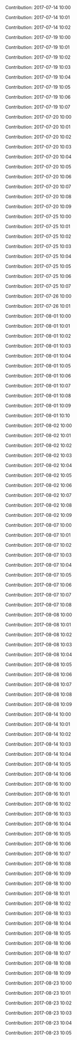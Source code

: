 Contribution: 2017-07-14 10:00

Contribution: 2017-07-14 10:01

Contribution: 2017-07-14 10:02

Contribution: 2017-07-19 10:00

Contribution: 2017-07-19 10:01

Contribution: 2017-07-19 10:02

Contribution: 2017-07-19 10:03

Contribution: 2017-07-19 10:04

Contribution: 2017-07-19 10:05

Contribution: 2017-07-19 10:06

Contribution: 2017-07-19 10:07

Contribution: 2017-07-20 10:00

Contribution: 2017-07-20 10:01

Contribution: 2017-07-20 10:02

Contribution: 2017-07-20 10:03

Contribution: 2017-07-20 10:04

Contribution: 2017-07-20 10:05

Contribution: 2017-07-20 10:06

Contribution: 2017-07-20 10:07

Contribution: 2017-07-20 10:08

Contribution: 2017-07-20 10:09

Contribution: 2017-07-25 10:00

Contribution: 2017-07-25 10:01

Contribution: 2017-07-25 10:02

Contribution: 2017-07-25 10:03

Contribution: 2017-07-25 10:04

Contribution: 2017-07-25 10:05

Contribution: 2017-07-25 10:06

Contribution: 2017-07-25 10:07

Contribution: 2017-07-26 10:00

Contribution: 2017-07-26 10:01

Contribution: 2017-08-01 10:00

Contribution: 2017-08-01 10:01

Contribution: 2017-08-01 10:02

Contribution: 2017-08-01 10:03

Contribution: 2017-08-01 10:04

Contribution: 2017-08-01 10:05

Contribution: 2017-08-01 10:06

Contribution: 2017-08-01 10:07

Contribution: 2017-08-01 10:08

Contribution: 2017-08-01 10:09

Contribution: 2017-08-01 10:10

Contribution: 2017-08-02 10:00

Contribution: 2017-08-02 10:01

Contribution: 2017-08-02 10:02

Contribution: 2017-08-02 10:03

Contribution: 2017-08-02 10:04

Contribution: 2017-08-02 10:05

Contribution: 2017-08-02 10:06

Contribution: 2017-08-02 10:07

Contribution: 2017-08-02 10:08

Contribution: 2017-08-02 10:09

Contribution: 2017-08-07 10:00

Contribution: 2017-08-07 10:01

Contribution: 2017-08-07 10:02

Contribution: 2017-08-07 10:03

Contribution: 2017-08-07 10:04

Contribution: 2017-08-07 10:05

Contribution: 2017-08-07 10:06

Contribution: 2017-08-07 10:07

Contribution: 2017-08-07 10:08

Contribution: 2017-08-08 10:00

Contribution: 2017-08-08 10:01

Contribution: 2017-08-08 10:02

Contribution: 2017-08-08 10:03

Contribution: 2017-08-08 10:04

Contribution: 2017-08-08 10:05

Contribution: 2017-08-08 10:06

Contribution: 2017-08-08 10:07

Contribution: 2017-08-08 10:08

Contribution: 2017-08-08 10:09

Contribution: 2017-08-14 10:00

Contribution: 2017-08-14 10:01

Contribution: 2017-08-14 10:02

Contribution: 2017-08-14 10:03

Contribution: 2017-08-14 10:04

Contribution: 2017-08-14 10:05

Contribution: 2017-08-14 10:06

Contribution: 2017-08-16 10:00

Contribution: 2017-08-16 10:01

Contribution: 2017-08-16 10:02

Contribution: 2017-08-16 10:03

Contribution: 2017-08-16 10:04

Contribution: 2017-08-16 10:05

Contribution: 2017-08-16 10:06

Contribution: 2017-08-16 10:07

Contribution: 2017-08-16 10:08

Contribution: 2017-08-16 10:09

Contribution: 2017-08-18 10:00

Contribution: 2017-08-18 10:01

Contribution: 2017-08-18 10:02

Contribution: 2017-08-18 10:03

Contribution: 2017-08-18 10:04

Contribution: 2017-08-18 10:05

Contribution: 2017-08-18 10:06

Contribution: 2017-08-18 10:07

Contribution: 2017-08-18 10:08

Contribution: 2017-08-18 10:09

Contribution: 2017-08-23 10:00

Contribution: 2017-08-23 10:01

Contribution: 2017-08-23 10:02

Contribution: 2017-08-23 10:03

Contribution: 2017-08-23 10:04

Contribution: 2017-08-23 10:05


